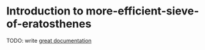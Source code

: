 # Introduction to more-efficient-sieve-of-eratosthenes

TODO: write [great documentation](http://jacobian.org/writing/what-to-write/)
